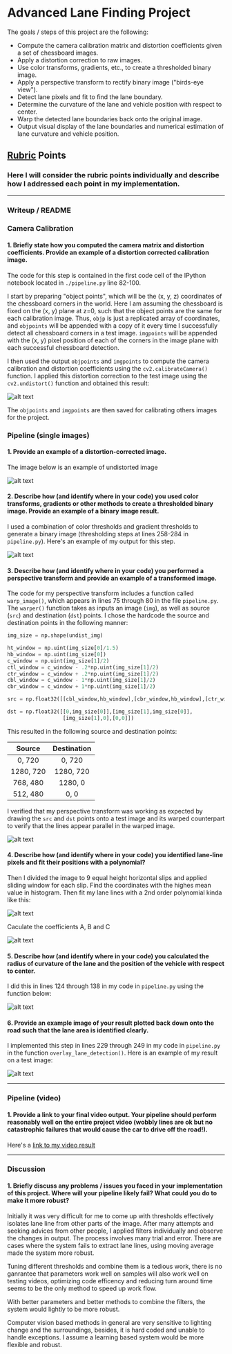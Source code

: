 # Advanced Lane Finding Project

The goals / steps of this project are the following:

* Compute the camera calibration matrix and distortion coefficients given a set of chessboard images.
* Apply a distortion correction to raw images.
* Use color transforms, gradients, etc., to create a thresholded binary image.
* Apply a perspective transform to rectify binary image ("birds-eye view").
* Detect lane pixels and fit to find the lane boundary.
* Determine the curvature of the lane and vehicle position with respect to center.
* Warp the detected lane boundaries back onto the original image.
* Output visual display of the lane boundaries and numerical estimation of lane curvature and vehicle position.

[//]: # (Image References)

[image1]: ./examples/undistort_output.png "Undistorted"
[image2]: ./examples/undist_example.png "undistorted Example"
[image3]: ./examples/binary_combo_example.png "Binary Example"
[image4]: ./examples/warped_lines.png "Warp Example"
[image5]: ./examples/color_fit_lines.png "Fit Visual"
[image6]: ./examples/output.png "Output"
[image7]: ./examples/polyfit.png "Polyfit Equation"
[image8]: ./examples/curvature.png "Curvature Equation"
[video1]: ./project_video.mp4 "Video"

## [Rubric](https://review.udacity.com/#!/rubrics/571/view) Points
### Here I will consider the rubric points individually and describe how I addressed each point in my implementation.  

---
### Writeup / README

### Camera Calibration

#### 1. Briefly state how you computed the camera matrix and distortion coefficients. Provide an example of a distortion corrected calibration image.

The code for this step is contained in the first code cell of the IPython notebook located in `./pipeline.py` line 82-100.  

I start by preparing "object points", which will be the (x, y, z) coordinates of the chessboard corners in the world. Here I am assuming the chessboard is fixed on the (x, y) plane at z=0, such that the object points are the same for each calibration image.  Thus, `objp` is just a replicated array of coordinates, and `objpoints` will be appended with a copy of it every time I successfully detect all chessboard corners in a test image.  `imgpoints` will be appended with the (x, y) pixel position of each of the corners in the image plane with each successful chessboard detection.  

I then used the output `objpoints` and `imgpoints` to compute the camera calibration and distortion coefficients using the `cv2.calibrateCamera()` function.  I applied this distortion correction to the test image using the `cv2.undistort()` function and obtained this result: 

![alt text][image1]

The `objpoints` and `imgpoints` are then saved for calibrating others images for the project.
### Pipeline (single images)

#### 1. Provide an example of a distortion-corrected image.
The image below is an example of undistorted image

![alt text][image2]

#### 2. Describe how (and identify where in your code) you used color transforms, gradients or other methods to create a thresholded binary image.  Provide an example of a binary image result.
I used a combination of color thresholds and gradient thresholds to generate a binary image (thresholding steps at lines 258-284 in `pipeline.py`).  Here's an example of my output for this step. 

![alt text][image3]

#### 3. Describe how (and identify where in your code) you performed a perspective transform and provide an example of a transformed image.

The code for my perspective transform includes a function called `warp_image()`, which appears in lines 75 through 80 in the file `pipeline.py`.  The `warper()` function takes as inputs an image (`img`), as well as source (`src`) and destination (`dst`) points.  I chose the hardcode the source and destination points in the following manner:

``` python
img_size = np.shape(undist_img)

ht_window = np.uint(img_size[0]/1.5)
hb_window = np.uint(img_size[0])
c_window = np.uint(img_size[1]/2)
ctl_window = c_window - .2*np.uint(img_size[1]/2)
ctr_window = c_window + .2*np.uint(img_size[1]/2)
cbl_window = c_window - 1*np.uint(img_size[1]/2)
cbr_window = c_window + 1*np.uint(img_size[1]/2)

src = np.float32([[cbl_window,hb_window],[cbr_window,hb_window],[ctr_window,ht_window],[ctl_window,ht_window]])

dst = np.float32([[0,img_size[0]],[img_size[1],img_size[0]],
                  [img_size[1],0],[0,0]])

```
This resulted in the following source and destination points:

| Source        | Destination   | 
|:-------------:|:-------------:| 
| 0, 720        | 0, 720        | 
| 1280, 720     | 1280, 720     |
| 768, 480      | 1280, 0       |
| 512, 480      | 0, 0          |

I verified that my perspective transform was working as expected by drawing the `src` and `dst` points onto a test image and its warped counterpart to verify that the lines appear parallel in the warped image.

![alt text][image4]

#### 4. Describe how (and identify where in your code) you identified lane-line pixels and fit their positions with a polynomial?

Then I divided the image to 9 equal height horizontal slips and applied sliding window for each slip.
Find the coordinates with the highes mean value in histogram. Then fit my lane lines with a 2nd order polynomial kinda like this:

![alt text][image5]

Caculate the coefficients A, B and C

![alt text][image7]

#### 5. Describe how (and identify where in your code) you calculated the radius of curvature of the lane and the position of the vehicle with respect to center.

I did this in lines 124 through 138 in my code in `pipeline.py` using the function below:

![alt text][image8]

#### 6. Provide an example image of your result plotted back down onto the road such that the lane area is identified clearly.

I implemented this step in lines 229 through 249 in my code in `pipeline.py` in the function `overlay_lane_detection()`.  Here is an example of my result on a test image:

![alt text][image6]

---

### Pipeline (video)

#### 1. Provide a link to your final video output.  Your pipeline should perform reasonably well on the entire project video (wobbly lines are ok but no catastrophic failures that would cause the car to drive off the road!).

Here's a [link to my video result](./lane1.mp4)

---

### Discussion

#### 1. Briefly discuss any problems / issues you faced in your implementation of this project.  Where will your pipeline likely fail?  What could you do to make it more robust?

Initially it was very difficult for me to come up with thresholds effectively isolates lane line from other parts of the image. After many attempts and seeking advices from other people, I applied filters individually and observe the changes in output. The process involves many trial and error. There are cases where the system fails to extract lane lines, using moving average made the system more robust.

Tuning different thresholds and combine them is a tedious work, there is no ganrantee that parameters work well on samples will also work well on testing videos, optimizing code efficency and reducing turn around time seems to be the only method to speed up work flow.

With better parameters and better methods to combine the filters, the system would lightly to be more robust. 

Computer vision based methods in general are very sensitive to lighting change and the surroundings, besides, it is hard coded and unable to handle exceptions. I assume a learning based system would be more flexible and robust.